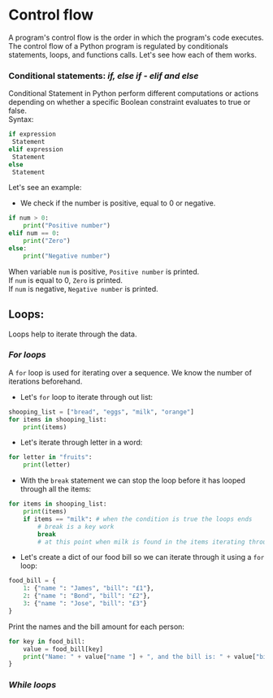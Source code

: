 # Control flow
A program's control flow is the order in which the program's code executes. The control flow of a Python program is regulated by conditionals statements, loops, and functions calls. Let's see how each of them works.

### Conditional statements: *if, else if - elif and else*
Conditional Statement in Python perform different computations or actions depending on whether a specific Boolean constraint evaluates to true or false. <br/>
Syntax:<br/>
````python
if expression
 Statement
elif expression 
 Statement
else
 Statement
````
Let's see an example:
- We check if the number is positive, equal to 0 or negative.<br/>
````python
if num > 0:
    print("Positive number")
elif num == 0:
    print("Zero")
else:
    print("Negative number")
````
When variable `num` is positive, `Positive number` is printed. <br/>
If `num` is equal to 0, `Zero` is printed. <br/>
If `num` is negative, `Negative number` is printed.

## Loops:
Loops help to iterate through the data.

### *For loops*
A `for` loop is used for iterating over a sequence. We know the number of iterations beforehand.

- Let's `for` loop to iterate through out list:
```` python
shooping_list = ["bread", "eggs", "milk", "orange"]
for items in shooping_list:
    print(items)
````
- Let's iterate through letter in a word:
```` python
for letter in "fruits":
    print(letter)
````
- With the `break` statement we can stop the loop before it has looped through all the items:
```` python
for items in shooping_list:
    print(items)
    if items == "milk": # when the condition is true the loops ends
        # break is a key work
        break
        # at this point when milk is found in the items iterating through the shooping_list the loop will stop
````
- Let's create a dict of our food bill so we can iterate through it using a `for` loop: <br/>
```` python
food_bill = {
    1: {"name ": "James", "bill": "£1"},
    2: {"name ": "Bond", "bill": "£2"},
    3: {"name ": "Jose", "bill": "£3"}
}
````
Print the names and the bill amount for each person:
```` python
for key in food_bill:
    value = food_bill[key]
    print("Name: " + value["name "] + ", and the bill is: " + value["bill"])
}
````

### *While loops*
